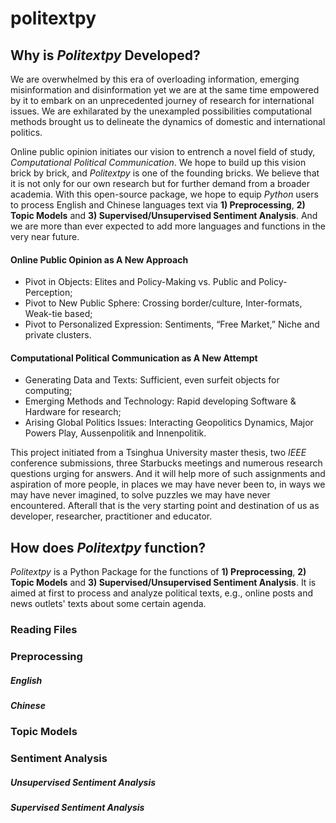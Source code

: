 # politextpy

## Why is *Politextpy* Developed?

We are overwhelmed by this era of overloading information, emerging misinformation and disinformation yet we are at the same time empowered by it to embark on an unprecedented journey of research for international issues. We are exhilarated by the unexampled possibilities computational methods brought us to delineate the dynamics of domestic and international politics. 

Online public opinion initiates our vision to entrench a novel field of study, *Computational Political Communication*. We hope to build up this vision brick by brick, and *Politextpy* is one of the founding bricks. We believe that it is not only for our own research but for further demand from a broader academia. With this open-source package, we hope to equip *Python* users to process English and Chinese languages text via **1) Preprocessing**, **2) Topic Models** and **3) Supervised/Unsupervised Sentiment Analysis**. And we are more than ever expected to add more languages and functions in the very near future.

#### Online Public Opinion as A New Approach

+ Pivot in Objects: Elites and Policy-Making vs. Public and Policy-Perception; 
+ Pivot to New Public Sphere: Crossing border/culture, Inter-formats, Weak-tie based;
+ Pivot to Personalized Expression: Sentiments, “Free Market,” Niche and private clusters.

#### Computational Political Communication as A New Attempt

+ Generating Data and Texts: Sufficient, even surfeit objects for computing;
+ Emerging Methods and Technology: Rapid developing Software & Hardware for research;
+ Arising Global Politics Issues: Interacting Geopolitics Dynamics, Major Powers Play, Aussenpolitik and Innenpolitik.


This project initiated from a Tsinghua University master thesis, two *IEEE* conference submissions, three Starbucks meetings and numerous research questions urging for answers. And it will help more of such assignments and aspiration of more people, in places we may have never been to, in ways we may have never imagined, to solve puzzles we may have never encountered. Afterall that is the very starting point and destination of us as developer, researcher, practitioner and educator.

## How does *Politextpy* function?

*Politextpy* is a Python Package for the functions of **1) Preprocessing**, **2) Topic Models** and **3) Supervised/Unsupervised Sentiment Analysis**. It is aimed at first to process and analyze political texts, e.g., online posts and news outlets' texts about some certain agenda.

### Reading Files
### Preprocessing
##### English
##### Chinese
### Topic Models
### Sentiment Analysis
##### Unsupervised Sentiment Analysis
##### Supervised Sentiment Analysis
